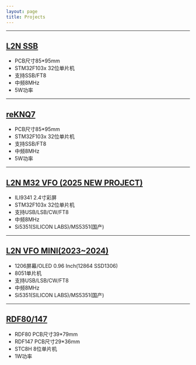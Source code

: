 ```yaml
---
layout: page
title: Projects
---
```

_________________

## [L2N SSB](2025/08/l2nxo.html)

* PCB尺寸85*95mm
* STM32F103x 32位单片机
* 支持SSB/FT8
* 中频8MHz
* 5W功率

_________________

## [reKNQ7](2025/05/reknq7-dip-smd-si53531.html)

* PCB尺寸85*95mm
* STM32F103x 32位单片机
* 支持SSB/FT8
* 中频8MHz
* 5W功率

_________________


## [L2N M32 VFO (2025 NEW PROJECT)](2025/03/l2n-stm32-vfo-si5351.html)

* ILI9341 2.4寸彩屏
* STM32F103x 32位单片机
* 支持USB/LSB/CW/FT8
* 中频8MHz
* Si5351(SILICON LABS)/MS5351(国产)

_________________


## [L2N VFO MINI(2023~2024)](2023/03/l2n-vfo-mini-8051-si5351.html)

* 1206屏幕/OLED 0.96 Inch(12864 SSD1306)
* 8051单片机
* 支持USB/LSB/CW/FT8
* 中频8MHz
* Si5351(SILICON LABS)/MS5351(国产)

_________________


## [RDF80/147](2025/08/rdf-80-147.html)

* RDF80 PCB尺寸39*79mm
* RDF147 PCB尺寸29*36mm
* STC8H 8位单片机
* 1W功率